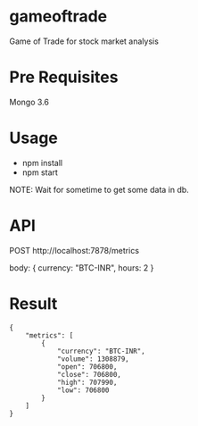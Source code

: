 # gameoftrade
Game of Trade for stock market analysis

# Pre Requisites
  Mongo 3.6

# Usage
 - npm install
 - npm start

NOTE: Wait for sometime to get some data in db.

# API
POST http://localhost:7878/metrics

body: {
    currency: "BTC-INR",
    hours: 2
}


# Result
```
{
    "metrics": [
        {
            "currency": "BTC-INR",
            "volume": 1308879,
            "open": 706800,
            "close": 706800,
            "high": 707990,
            "low": 706800
        }
    ]
}
```